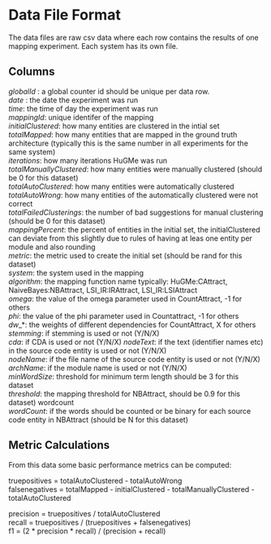 # Data File Format
The data files are raw csv data where each row contains the results of one mapping experiment. Each system has its own file.

## Columns
_globalId_ : a global counter id should be unique per data row.  
_date_ : the date the experiment was run  
_time_: the time of day the experiment was run  
_mappingId_: unique identifer of the mapping  
_initialClustered_: how many entities are clustered in the intial set  
_totalMapped_: how many entities that are mapped in the ground truth architecture (typically this is the same number in all experiments for the same system)  
_iterations_: how many iterations HuGMe was run  
_totalManuallyClustered_: how many entities were manually clustered (should be 0 for this dataset)  
_totalAutoClustered_: how many entities were automatically clustered  
_totalAutoWrong_: how many entities of the automatically clustered were not correct  
_totalFailedClusterings_: the number of bad suggestions for manual clustering (should be 0 for this dataset)  
_mappingPercent_: the percent of entities in the initial set, the initialClustered can deviate from this slightly due to rules of having at leas one entity per module and also rounding  
_metric_: the metric used to create the initial set (should be rand for this dataset)  
_system_: the system used in the mapping  
_algorithm_: the mapping function name typically: HuGMe:CAttract, NaiveBayes:NBAttract, LSI_IR:IRAttract, LSI_IR:LSIAttract  
_omega_: the value of the omega parameter used in CountAttract, -1 for others  
_phi_: the value of the phi parameter used in Countattract, -1 for others  
_dw__*: the weights of different dependencies for CountAttract, X for others  
_stemming_: if stemming is used or not (Y/N/X)  
_cda_: if CDA is used or not (Y/N/X) 
_nodeText_: if the text (identifier names etc) in the source code  entity is used or not (Y/N/X)  
_nodeName_: if the file name of the source code entity is used or not (Y/N/X)  
_archName_: if the module name is used or not (Y/N/X)  
_minWordSize_: threshold for minimum term length should be 3 for this dataset  
_threshold_: the mapping threshold for NBAttract, should be 0.9 for this dataset)	wordcount  
_wordCount_: if the words should be counted or be binary for each source code entity in NBAttract (should be N for this dataset)  

## Metric Calculations
From this data some basic performance metrics can be computed:

truepositives = totalAutoClustered - totalAutoWrong  
falsenegatives = totalMapped - initialClustered - totalManuallyClustered - totalAutoClustered  

precision = truepositives / totalAutoClustered  
recall = truepositives / (truepositives + falsenegatives)  
f1 = (2 * precision * recall) / (precision + recall)

